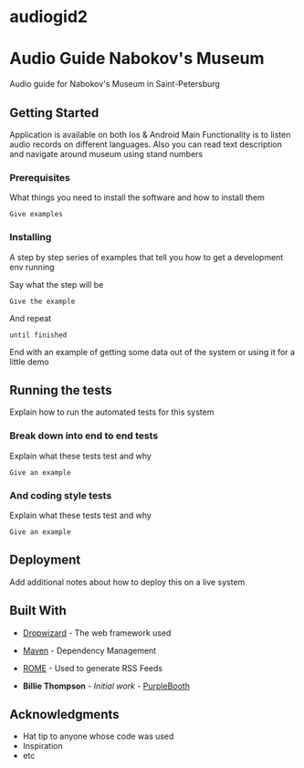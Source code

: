 # audiogid2


# Audio Guide Nabokov's Museum
Audio guide for Nabokov's Museum in Saint-Petersburg

## Getting Started

Application is available on both Ios & Android
Main Functionality is to listen audio records on different languages.
Also you can read text description and navigate around museum using stand numbers
### Prerequisites

What things you need to install the software and how to install them

```
Give examples
```

### Installing

A step by step series of examples that tell you how to get a development env running

Say what the step will be

```
Give the example
```

And repeat

```
until finished
```

End with an example of getting some data out of the system or using it for a little demo

## Running the tests

Explain how to run the automated tests for this system

### Break down into end to end tests

Explain what these tests test and why

```
Give an example
```

### And coding style tests

Explain what these tests test and why

```
Give an example
```

## Deployment

Add additional notes about how to deploy this on a live system

## Built With

* [Dropwizard](http://www.dropwizard.io/1.0.2/docs/) - The web framework used
* [Maven](https://maven.apache.org/) - Dependency Management
* [ROME](https://rometools.github.io/rome/) - Used to generate RSS Feeds


* **Billie Thompson** - *Initial work* - [PurpleBooth](https://github.com/PurpleBooth)



## Acknowledgments

* Hat tip to anyone whose code was used
* Inspiration
* etc

